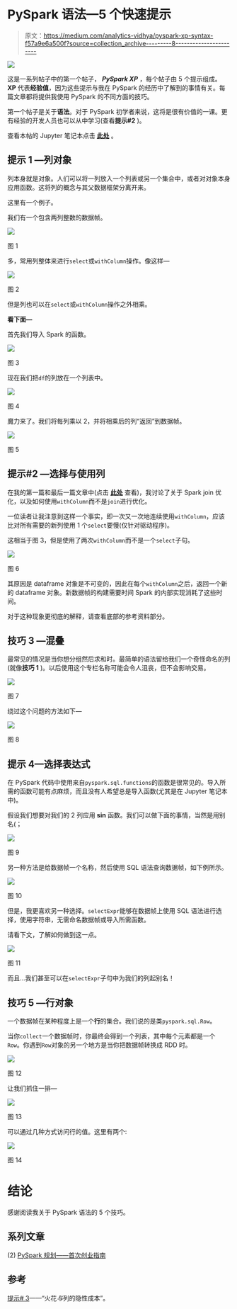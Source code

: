# PySpark 语法—5 个快速提示

> 原文：<https://medium.com/analytics-vidhya/pyspark-xp-syntax-f57a9e6a500f?source=collection_archive---------8----------------------->

![](img/b12946d9ae4a5f55053111f518d32e96.png)

这是一系列帖子中的第一个帖子， ***PySpark XP*** ，每个帖子由 5 个提示组成。 **XP** 代表**经验值**，因为这些提示与我在 PySpark 的经历中了解到的事情有关。每篇文章都将提供我使用 PySpark 的不同方面的技巧。

第一个帖子是关于**语法**。对于 PySpark 初学者来说，这将是很有价值的一课。更有经验的开发人员也可以从中学习(查看**提示#2** )。

查看本帖的 Jupyter 笔记本点击 [**此处**](https://github.com/danflomin/medium/blob/main/Tips/Part%201%20-%20Syntax/Medium%20-%20Tips%20-%20Syntax.ipynb) 。

## 提示 1 —列对象

列本身就是对象。人们可以将一列放入一个列表或另一个集合中，或者对对象本身应用函数。这将列的概念与其父数据框架分离开来。

这里有一个例子。

我们有一个包含两列整数的数据帧。

![](img/79fd2f343de50f5c776bd38392b7c029.png)

图 1

多，常用列整体来进行`select`或`withColumn`操作。像这样—

![](img/049643623f7da2bb61290846b3459086.png)

图 2

但是列也可以在`select`或`withColumn`操作之外相乘。

**看下面—**

首先我们导入 Spark 的函数。

![](img/01392898b9361599e3fb6800b31a9b9c.png)

图 3

现在我们把`df`的列放在一个列表中。

![](img/355b9587074175687c0f0afb3b328e32.png)

图 4

魔力来了。我们将每列乘以 2，并将相乘后的列“返回”到数据帧。

![](img/8cc050bc8343a10dbaafd46c63643168.png)

图 5

## 提示#2 —选择与使用列

在我的第一篇和最后一篇文章中(点击 [**此处**](/p/e273ede0ca13) 查看)，我讨论了关于 Spark join 优化，以及如何使用`withColumn`而不是`join`进行优化。

一位读者让我注意到这样一个事实，即一次又一次地连续使用`withColumn`，应该比对所有需要的新列使用 1 个`select`要慢(仅针对驱动程序)。

这相当于图 3，但是使用了两次`withColumn`而不是一个`select`子句。

![](img/ae13b4958a34c49bd708090ca95281c0.png)

图 6

其原因是 dataframe 对象是不可变的，因此在每个`withColumn`之后，返回一个新的 dataframe 对象。新数据帧的构建需要时间 Spark 的内部实现消耗了这些时间。

对于这种现象更彻底的解释，请查看底部的参考资料部分。

## 技巧 3 —混叠

最常见的情况是当你想分组然后求和时。最简单的语法留给我们一个奇怪命名的列(就像**技巧 1** )。以后使用这个专栏名称可能会令人沮丧，但不会影响交易。

![](img/a181ea3265e7f6ba48f771a35c7c76d6.png)

图 7

绕过这个问题的方法如下—

![](img/abeaa8c6e661817e1b253ee405c7f126.png)

图 8

## 提示 4—选择表达式

在 PySpark 代码中使用来自`pyspark.sql.functions`的函数是很常见的。导入所需的函数可能有点麻烦，而且没有人希望总是导入函数(尤其是在 Jupyter 笔记本中)。

假设我们想要对我们的 2 列应用 **sin** 函数。我们可以做下面的事情，当然是用别名(；

![](img/d2f5ba91d8a30b2eb018684c69d62dbf.png)

图 9

另一种方法是给数据帧一个名称，然后使用 SQL 语法查询数据帧，如下例所示。

![](img/0f2d391d3b897a015b88808b10d8cccf.png)

图 10

但是，我更喜欢另一种选择。`selectExpr`能够在数据帧上使用 SQL 语法进行选择，使用字符串，无需命名数据帧或导入所需函数。

请看下文，了解如何做到这一点。

![](img/e8fae2574f4295f1232ce3333b165988.png)

图 11

而且…我们甚至可以在`selectExpr`子句中为我们的列起别名！

## 技巧 5 —行对象

一个数据帧在某种程度上是一个**行**的集合。我们说的是类`pyspark.sql.Row`。

当你`collect`一个数据帧时，你最终会得到一个列表，其中每个元素都是一个`Row`。你遇到`Row`对象的另一个地方是当你把数据帧转换成 RDD 时。

![](img/a5ae5f0615d3d1d2ccac2bb96ea1ab36.png)

图 12

让我们抓住一排—

![](img/5d35c805dcfe970a85ef9066a110e38a.png)

图 13

可以通过几种方式访问行的值。这里有两个:

![](img/62ec020bf527d759dbec636ccdc57251.png)

图 14

# 结论

感谢阅读我关于 PySpark 语法的 5 个技巧。

## 系列文章

(2) [PySpark 规划——首次创业指南](https://flomin-dan.medium.com/pyspark-planning-a-guide-for-1st-timers-e9a79a4706aa)

## 参考

[提示# 3](/@manuzhang/the-hidden-cost-of-spark-withcolumn-8ffea517c015)——“火花*与*列的隐性成本”。